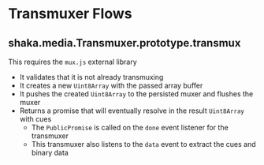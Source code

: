 # Transmuxer Flows

## shaka.media.Transmuxer.prototype.transmux

This requires the `mux.js` external library

- It validates that it is not already transmuxing
- It creates a new `Uint8Array` with the passed array buffer
- It pushes the created `Uint8Array` to the persisted muxer and flushes the muxer
- Returns a promise that will eventually resolve in the result `Uint8Array` with cues
  - The `PublicPromise` is called on the `done` event listener for the transmuxer
  - This transmuxer also listens to the `data` event to extract the cues and binary data
